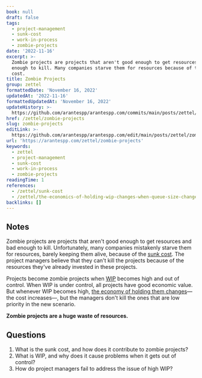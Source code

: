 ```yaml
---
book: null
draft: false
tags:
  - project-management
  - sunk-cost
  - work-in-process
  - zombie-projects
date: '2022-11-16'
excerpt: >-
  Zombie projects are projects that aren't good enough to get resources and bad
  enough to kill. Many companies starve them for resources because of the sunk
  cost.
title: Zombie Projects
group: zettel
formattedDate: 'November 16, 2022'
updatedAt: '2022-11-16'
formattedUpdatedAt: 'November 16, 2022'
updateHistory: >-
  https://github.com/arantespp/arantespp.com/commits/main/posts/zettel/zombie-projects.md
href: /zettel/zombie-projects
slug: zombie-projects
editLink: >-
  https://github.com/arantespp/arantespp.com/edit/main/posts/zettel/zombie-projects.md
url: 'https://arantespp.com/zettel/zombie-projects'
keywords:
  - zettel
  - project-management
  - sunk-cost
  - work-in-process
  - zombie-projects
readingTime: 1
references:
  - /zettel/sunk-cost
  - /zettel/the-economics-of-holding-wip-changes-when-queue-size-changes
backlinks: []
---
```


## Notes

Zombie projects are projects that aren't good enough to get resources and bad enough to kill. Unfortunately, many companies mistakenly starve them for resources, barely keeping them alive, because of the [sunk cost](/zettel/sunk-cost). The project managers believe that they can't kill the projects because of the resources they've already invested in these projects.

Projects become zombie projects when [WIP](/zettel/work-in-process-wip) becomes high and out of control. When WIP is under control, all projects have good economic value. But whenever WIP becomes high, [the economy of holding them changes](/zettel/the-economics-of-holding-wip-changes-when-queue-size-changes)—the cost increases—, but the managers don't kill the ones that are low priority in the new scenario.

**Zombie projects are a huge waste of resources.**

## Questions

1. What is the sunk cost, and how does it contribute to zombie projects?
2. What is WIP, and why does it cause problems when it gets out of control?
3. How do project managers fail to address the issue of high WIP?
